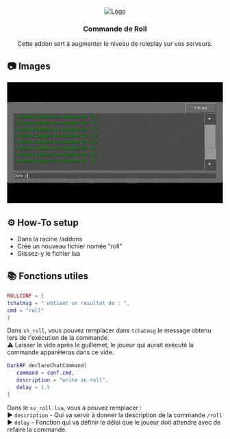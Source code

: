 <br />
<div align="center">
  <a href="https://github.com/nathack-dev/gmod-rp-roll">
    <img src="présentation.png" alt="Logo" width="120" height="120">
  </a>

  <h3 align="center">Commande de Roll</h3>

  <p align="center">
Cette addon sert à augmenter le niveau de roleplay sur vos serveurs.
    
<br/>
</div>

## 📷 Images 
<div align="center">
  <a href="https://github.com/nathack-dev/gmod-rp-roll">
    <img src="exemple.jpg">
  </a>
</div>

## ⚙️ How-To setup 
- Dans la racine /addons
- Crée un nouveau fichier nomée "roll"
- Glissez-y le fichier lua
 
 ## 📚 Fonctions utiles 
 ```lua
ROLLCONF = { 
tchatmsg = " obtient un résultat de : ",
cmd = "roll"
}
```

Dans `sh_roll`, vous pouvez remplacer dans `tchatmsg` le message obtenu lors de l'exécution de la commande.           
⚠️ Laisser le vide après le guillemet, le joueur qui aurait exécuté la commande apparéteras dans ce vide.

 ```lua
DarkRP.declareChatCommand{
	command = conf.cmd,
	description = "write an roll",
	delay = 1.5
}
```
Dans le `sv_roll.lua`, vous à pouvez remplacer :                                                                                                                       
▶️ `description` - Qui va servir à donner la description de la commande `/roll`                                                                                       
▶️ `delay` - Fonction qui va définir le délai que le joueur doit attendre avec de refaire la commande.
